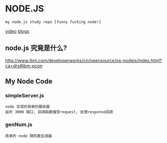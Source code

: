 # NODE.JS

    my node.js study repo [funny fucking node!]

[video](https://github.com/neo1218/NODE.JS/tree/master/Video)  [blogs](https://github.com/neo1218/NODE.JS/tree/master/Blogs) <br/>


## node.js 究竟是什么?
http://www.ibm.com/developerworks/cn/opensource/os-nodejs/index.html?ca=drs#ibm-pcon

## My Node Code
### simpleServer.js

    node 实现的简单的服务器
    监听 3000 端口, 回调函数接受request, 处理response回调

### genNum.js

    简单的 node 随机数生成器
